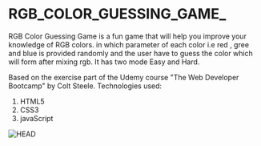 # RGB_COLOR_GUESSING_GAME_
RGB Color Guessing Game is a fun game that will help you improve your knowledge of RGB colors. in which parameter of each color i.e red , gree and blue is provided randomly and the user have to guess the color which will form after mixing rgb. It has two mode Easy and Hard.


Based on the exercise part of the Udemy course "The Web Developer Bootcamp" by Colt Steele.
Technologies used:
1. HTML5
2. CSS3
3. javaScript


![HEAD](https://user-images.githubusercontent.com/62141536/93000681-99339880-f547-11ea-8d22-5de17e7cbe98.gif)
